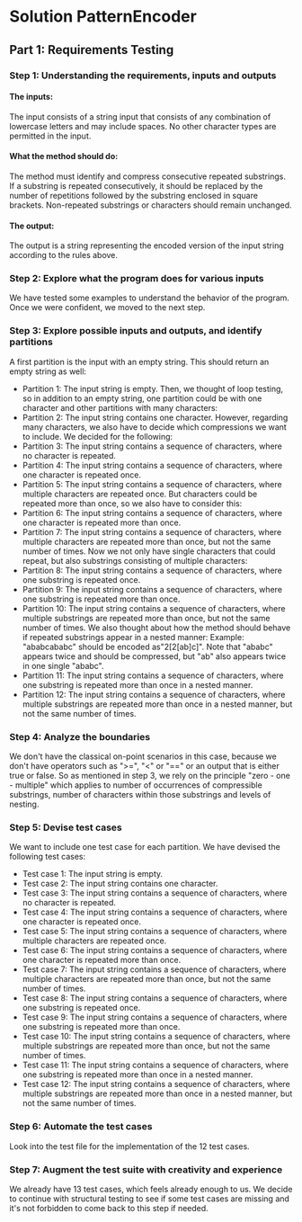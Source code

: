 # Solution PatternEncoder
## Part 1: Requirements Testing
### Step 1: Understanding the requirements, inputs and outputs
#### The inputs:
The input consists of a string input that consists of any combination of lowercase letters and may include spaces. No other character types are permitted in the input.
#### What the method should do:
The method must identify and compress consecutive repeated substrings. If a substring is repeated consecutively, it should be replaced by the number of repetitions followed by the substring enclosed in square brackets. Non-repeated substrings or characters should remain unchanged.
#### The output:
The output is a string representing the encoded version of the input string according to the rules above.

### Step 2: Explore what the program does for various inputs
We have tested some examples to understand the behavior of the program. Once we were confident, we moved to the next step.

### Step 3: Explore possible inputs and outputs, and identify partitions
A first partition is the input with an empty string. This should return an empty string as well:
- Partition 1: The input string is empty.
Then, we thought of loop testing, so in addition to an empty string, one partition could be with one character and other partitions with many characters:
- Partition 2: The input string contains one character.
However, regarding many characters, we also have to decide which compressions we want to include. We decided for the following:
- Partition 3: The input string contains a sequence of characters, where no character is repeated.
- Partition 4: The input string contains a sequence of characters, where one character is repeated once.
- Partition 5: The input string contains a sequence of characters, where multiple characters are repeated once.
But characters could be repeated more than once, so we also have to consider this:
- Partition 6: The input string contains a sequence of characters, where one character is repeated more than once.
- Partition 7: The input string contains a sequence of characters, where multiple characters are repeated more than once, but not the same number of times.
Now we not only have single characters that could repeat, but also substrings consisting of multiple characters:
- Partition 8: The input string contains a sequence of characters, where one substring is repeated once.
- Partition 9: The input string contains a sequence of characters, where one substring is repeated more than once.
- Partition 10: The input string contains a sequence of characters, where multiple substrings are repeated more than once, but not the same number of times.
We also thought about how the method should behave if repeated substrings appear in a nested manner:
Example: "ababcababc" should be encoded as"2[2[ab]c]".
Note that "ababc" appears twice and should be compressed, but "ab" also appears twice in one single "ababc".
- Partition 11: The input string contains a sequence of characters, where one substring is repeated more than once in a nested manner.
- Partition 12: The input string contains a sequence of characters, where multiple substrings are repeated more than once in a nested manner, but not the same number of times.

### Step 4: Analyze the boundaries
We don't have the classical on-point scenarios in this case, because we don't have operators such as ">=", "<" or "==" or an output that is either true or false. So as mentioned in step 3, we rely on the principle "zero - one - multiple" which applies to number of occurrences of compressible substrings, number of characters within those substrings and levels of nesting.

### Step 5: Devise test cases
We want to include one test case for each partition. We have devised the following test cases:
- Test case 1: The input string is empty.
- Test case 2: The input string contains one character.
- Test case 3: The input string contains a sequence of characters, where no character is repeated.
- Test case 4: The input string contains a sequence of characters, where one character is repeated once.
- Test case 5: The input string contains a sequence of characters, where multiple characters are repeated once.
- Test case 6: The input string contains a sequence of characters, where one character is repeated more than once.
- Test case 7: The input string contains a sequence of characters, where multiple characters are repeated more than once, but not the same number of times.
- Test case 8: The input string contains a sequence of characters, where one substring is repeated once.
- Test case 9: The input string contains a sequence of characters, where one substring is repeated more than once.
- Test case 10: The input string contains a sequence of characters, where multiple substrings are repeated more than once, but not the same number of times.
- Test case 11: The input string contains a sequence of characters, where one substring is repeated more than once in a nested manner.
- Test case 12: The input string contains a sequence of characters, where multiple substrings are repeated more than once in a nested manner, but not the same number of times.

### Step 6: Automate the test cases

Look into the test file for the implementation of the 12 test cases.

### Step 7: Augment the test suite with creativity and experience

We already have 13 test cases, which feels already enough to us. We decide to continue with structural testing to see if some test cases are missing and it's not forbidden to come back to this step if needed.
